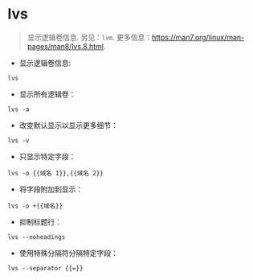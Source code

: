 # lvs

> 显示逻辑卷信息.
> 另见：`lvm`.
> 更多信息：<https://man7.org/linux/man-pages/man8/lvs.8.html>.

- 显示逻辑卷信息:

`lvs`

- 显示所有逻辑卷：

`lvs -a`

- 改变默认显示以显示更多细节：

`lvs -v`

- 只显示特定字段：

`lvs -o {{域名 1}},{{域名 2}}`

- 将字段附加到显示：

`lvs -o +{{域名}}`

- 抑制标题行：

`lvs --noheadings`

- 使用特殊分隔符分隔特定字段：

`lvs --separator {{=}}`
